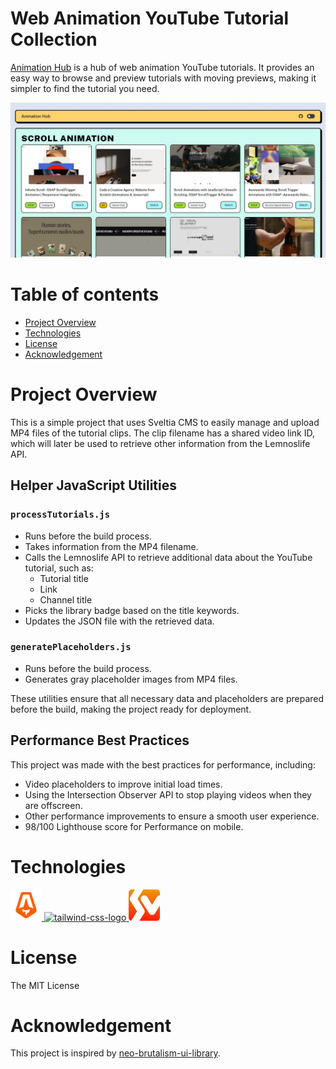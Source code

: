 # Web Animation YouTube Tutorial Collection

[Animation Hub](https://animationhub.site/) is a hub of web animation YouTube tutorials. It provides an easy way to browse and preview tutorials with moving previews, making it simpler to find the tutorial you need.

![demo-jpg](./public/og-image.jpg)

# Table of contents

- [Project Overview](#projectoverview)
- [Technologies](#technologies)
- [License](#license)
- [Acknowledgement](#acknowledgement)


# Project Overview

This is a simple project that uses Sveltia CMS to easily manage and upload MP4 files of the tutorial clips. The clip filename has a shared video link ID, which will later be used to retrieve other information from the Lemnoslife API.

## Helper JavaScript Utilities

### `processTutorials.js`
- Runs before the build process.
- Takes information from the MP4 filename.
- Calls the Lemnoslife API to retrieve additional data about the YouTube tutorial, such as:
  - Tutorial title
  - Link
  - Channel title
- Picks the library badge based on the title keywords.
- Updates the JSON file with the retrieved data.

### `generatePlaceholders.js`
- Runs before the build process.
- Generates gray placeholder images from MP4 files.

These utilities ensure that all necessary data and placeholders are prepared before the build, making the project ready for deployment.

## Performance Best Practices

This project was made with the best practices for performance, including:
- Video placeholders to improve initial load times.
- Using the Intersection Observer API to stop playing videos when they are offscreen.
- Other performance improvements to ensure a smooth user experience.
- 98/100 Lighthouse score for Performance on mobile.


# Technologies

<div>
<a href="https://astro.build/" target="_blank">
  <img width="50" alt="astro-logo" src="./public/astro.svg" />
</a>
<a href="https://tailwindcss.com/" target="_blank">
  <img width="50" alt="tailwind-css-logo" src="./public/tailwindcss-icon.svg" />
</a>
<a href="https://github.com/sveltia" target="_blank">
  <img width="50" alt="sveltia-logo" src="./public/sveltia.png" />
</a>
</div>

# License

The MIT License

# Acknowledgement

This project is inspired by [neo-brutalism-ui-library](https://github.com/marieooq/neo-brutalism-ui-library/tree/main).